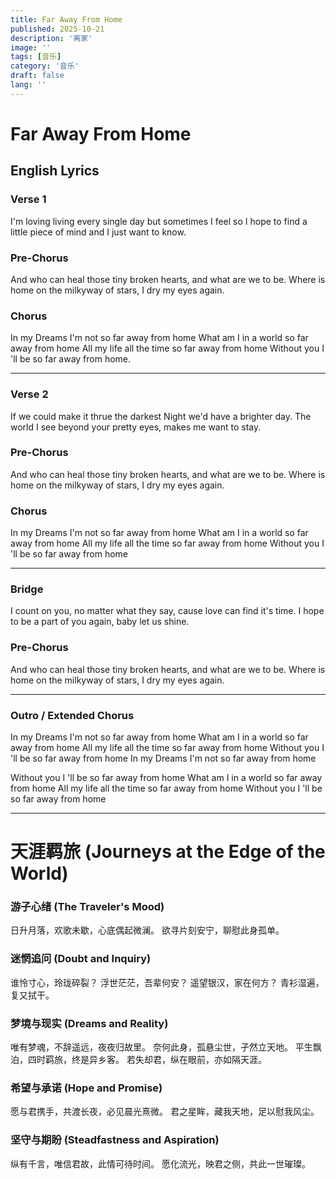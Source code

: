```yaml
---
title: Far Away From Home
published: 2025-10-21
description: '离家'
image: ''
tags: [音乐]
category: '音乐'
draft: false
lang: ''
---
```



# Far Away From Home

## English Lyrics

### Verse 1
I'm loving living every single day but sometimes I feel so
I hope to find a little piece of mind and I just want to know.

### Pre-Chorus
And who can heal those tiny broken hearts, and what are we to be.
Where is home on the milkyway of stars, I dry my eyes again.

### Chorus
In my Dreams I'm not so far away from home
What am I in a world so far away from home
All my life all the time so far away from home
Without you I 'll be so far away from home.

***

### Verse 2
If we could make it thrue the darkest Night we'd have a brighter day.
The world I see beyond your pretty eyes, makes me want to stay.

### Pre-Chorus
And who can heal those tiny broken hearts, and what are we to be.
Where is home on the milkyway of stars, I dry my eyes again.

### Chorus
In my Dreams I'm not so far away from home
What am I in a world so far away from home
All my life all the time so far away from home
Without you I 'll be so far away from home

***

### Bridge
I count on you, no matter what they say, cause love can find it's time.
I hope to be a part of you again, baby let us shine.

### Pre-Chorus
And who can heal those tiny broken hearts, and what are we to be.
Where is home on the milkyway of stars, I dry my eyes again.

***

### Outro / Extended Chorus
In my Dreams I'm not so far away from home
What am I in a world so far away from home
All my life all the time so far away from home
Without you I 'll be so far away from home
In my Dreams I'm not so far away from home

Without you I 'll be so far away from home
What am I in a world so far away from home
All my life all the time so far away from home
Without you I 'll be so far away from home

---

# 天涯羁旅 (Journeys at the Edge of the World)

### 游子心绪 (The Traveler's Mood)
日升月落，欢歌未歇，心底偶起微澜。
欲寻片刻安宁，聊慰此身孤单。

### 迷惘追问 (Doubt and Inquiry)
谁怜寸心，玲珑碎裂？
浮世茫茫，吾辈何安？
遥望银汉，家在何方？
青衫湿遍，复又拭干。

### 梦境与现实 (Dreams and Reality)
唯有梦魂，不辞遥远，夜夜归故里。
奈何此身，孤悬尘世，孑然立天地。
平生飘泊，四时羁旅，终是异乡客。
若失却君，纵在眼前，亦如隔天涯。

### 希望与承诺 (Hope and Promise)
愿与君携手，共渡长夜，必见晨光熹微。
君之星眸，藏我天地，足以慰我风尘。

### 坚守与期盼 (Steadfastness and Aspiration)
纵有千言，唯信君故，此情可待时间。
愿化流光，映君之侧，共此一世璀璨。
